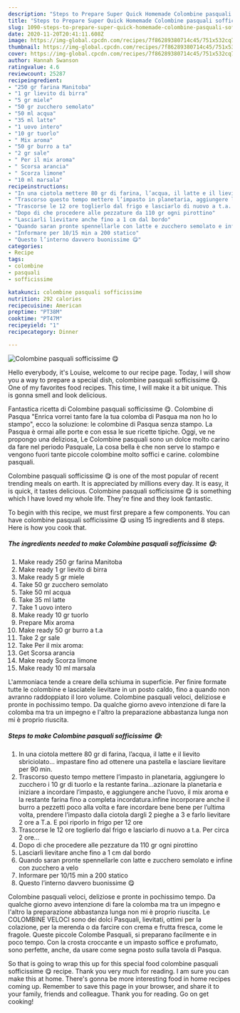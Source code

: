 ```yaml
---
description: "Steps to Prepare Super Quick Homemade Colombine pasquali sofficissime 😋"
title: "Steps to Prepare Super Quick Homemade Colombine pasquali sofficissime 😋"
slug: 1090-steps-to-prepare-super-quick-homemade-colombine-pasquali-sofficissime
date: 2020-11-20T20:41:11.608Z
image: https://img-global.cpcdn.com/recipes/7f86289380714c45/751x532cq70/colombine-pasquali-sofficissime-😋-recipe-main-photo.jpg
thumbnail: https://img-global.cpcdn.com/recipes/7f86289380714c45/751x532cq70/colombine-pasquali-sofficissime-😋-recipe-main-photo.jpg
cover: https://img-global.cpcdn.com/recipes/7f86289380714c45/751x532cq70/colombine-pasquali-sofficissime-😋-recipe-main-photo.jpg
author: Hannah Swanson
ratingvalue: 4.6
reviewcount: 25287
recipeingredient:
- "250 gr farina Manitoba"
- "1 gr lievito di birra"
- "5 gr miele"
- "50 gr zucchero semolato"
- "50 ml acqua"
- "35 ml latte"
- "1 uovo intero"
- "10 gr tuorlo"
- " Mix aroma"
- "50 gr burro a ta"
- "2 gr sale"
- " Per il mix aroma"
- " Scorsa arancia"
- " Scorza limone"
- "10 ml marsala"
recipeinstructions:
- "In una ciotola mettere 80 gr di farina, l’acqua, il latte e il lievito sbriciolato... impastare fino ad ottenere una pastella e lasciare lievitare per 90 min."
- "Trascorso questo tempo mettere l’impasto in planetaria, aggiungere lo zucchero i 10 gr di tuorlo e la restante farina...azionare la planetaria e iniziare a incordare l’impasto, e aggiungere anche l’uovo, il mix aroma e la restante farina fino a completa incordatura.infine incorporare anche il burro a pezzetti poco alla volta e fare incordare bene bene per l’ultima volta, prendere l’impasto dalla ciotola dargli 2 pieghe a 3 e farlo lievitare 2 ore a T.a. E poi riporlo in frigo per 12 ore"
- "Trascorse le 12 ore toglierlo dal frigo e lasciarlo di nuovo a t.a. Per circa 2 ore..."
- "Dopo di che procedere alle pezzature da 110 gr ogni pirottino"
- "Lasciarli lievitare anche fino a 1 cm dal bordo"
- "Quando saran pronte spennellarle con latte e zucchero semolato e infine con zucchero a velo"
- "Informare per 10/15 min a 200 statico"
- "Questo l’interno davvero buonissime 😋"
categories:
- Recipe
tags:
- colombine
- pasquali
- sofficissime

katakunci: colombine pasquali sofficissime 
nutrition: 292 calories
recipecuisine: American
preptime: "PT38M"
cooktime: "PT47M"
recipeyield: "1"
recipecategory: Dinner

---
```



![Colombine pasquali sofficissime 😋](https://img-global.cpcdn.com/recipes/7f86289380714c45/751x532cq70/colombine-pasquali-sofficissime-😋-recipe-main-photo.jpg)

Hello everybody, it's Louise, welcome to our recipe page. Today, I will show you a way to prepare a special dish, colombine pasquali sofficissime 😋. One of my favorites food recipes. This time, I will make it a bit unique. This is gonna smell and look delicious.

Fantastica ricetta di Colombine pasquali sofficissime 😋. Colombine di Pasqua &#34;Enrica vorrei tanto fare la tua colomba di Pasqua ma non ho lo stampo&#34;, ecco la soluzione: le colombine di Pasqua senza stampo. La Pasqua è ormai alle porte e con essa le sue ricette tipiche. Oggi, ve ne propongo una deliziosa, Le Colombine pasquali sono un dolce molto carino da fare nel periodo Pasquale, La cosa bella è che non serve lo stampo e vengono fuori tante piccole colombine molto soffici e carine. colombine pasquali.

Colombine pasquali sofficissime 😋 is one of the most popular of recent trending meals on earth. It is appreciated by millions every day. It is easy, it is quick, it tastes delicious. Colombine pasquali sofficissime 😋 is something which I have loved my whole life. They're fine and they look fantastic.


To begin with this recipe, we must first prepare a few components. You can have colombine pasquali sofficissime 😋 using 15 ingredients and 8 steps. Here is how you cook that.

<!--inarticleads1-->

##### The ingredients needed to make Colombine pasquali sofficissime 😋:

1. Make ready 250 gr farina Manitoba
1. Make ready 1 gr lievito di birra
1. Make ready 5 gr miele
1. Take 50 gr zucchero semolato
1. Take 50 ml acqua
1. Take 35 ml latte
1. Take 1 uovo intero
1. Make ready 10 gr tuorlo
1. Prepare  Mix aroma
1. Make ready 50 gr burro a t.a
1. Take 2 gr sale
1. Take  Per il mix aroma:
1. Get  Scorsa arancia
1. Make ready  Scorza limone
1. Make ready 10 ml marsala


L&#39;ammoniaca tende a creare della schiuma in superficie. Per finire formate tutte le colombine e lasciatele lievitare in un posto caldo, fino a quando non avranno raddoppiato il loro volume. Colombine pasquali veloci, deliziose e pronte in pochissimo tempo. Da qualche giorno avevo intenzione di fare la colomba ma tra un impegno e l&#39;altro la preparazione abbastanza lunga non mi è proprio riuscita. 

<!--inarticleads2-->

##### Steps to make Colombine pasquali sofficissime 😋:

1. In una ciotola mettere 80 gr di farina, l’acqua, il latte e il lievito sbriciolato... impastare fino ad ottenere una pastella e lasciare lievitare per 90 min.
1. Trascorso questo tempo mettere l’impasto in planetaria, aggiungere lo zucchero i 10 gr di tuorlo e la restante farina...azionare la planetaria e iniziare a incordare l’impasto, e aggiungere anche l’uovo, il mix aroma e la restante farina fino a completa incordatura.infine incorporare anche il burro a pezzetti poco alla volta e fare incordare bene bene per l’ultima volta, prendere l’impasto dalla ciotola dargli 2 pieghe a 3 e farlo lievitare 2 ore a T.a. E poi riporlo in frigo per 12 ore
1. Trascorse le 12 ore toglierlo dal frigo e lasciarlo di nuovo a t.a. Per circa 2 ore...
1. Dopo di che procedere alle pezzature da 110 gr ogni pirottino
1. Lasciarli lievitare anche fino a 1 cm dal bordo
1. Quando saran pronte spennellarle con latte e zucchero semolato e infine con zucchero a velo
1. Informare per 10/15 min a 200 statico
1. Questo l’interno davvero buonissime 😋


Colombine pasquali veloci, deliziose e pronte in pochissimo tempo. Da qualche giorno avevo intenzione di fare la colomba ma tra un impegno e l&#39;altro la preparazione abbastanza lunga non mi è proprio riuscita. Le COLOMBINE VELOCI sono dei dolci Pasquali, lievitati, ottimi per la colazione, per la merenda o da farcire con crema e frutta fresca, come le fragole. Queste piccole Colombe Pasquali, si preparano facilmente e in poco tempo. Con la crosta croccante e un impasto soffice e profumato, sono perfette, anche, da usare come segna posto sulla tavola di Pasqua. 

So that is going to wrap this up for this special food colombine pasquali sofficissime 😋 recipe. Thank you very much for reading. I am sure you can make this at home. There's gonna be more interesting food in home recipes coming up. Remember to save this page in your browser, and share it to your family, friends and colleague. Thank you for reading. Go on get cooking!
